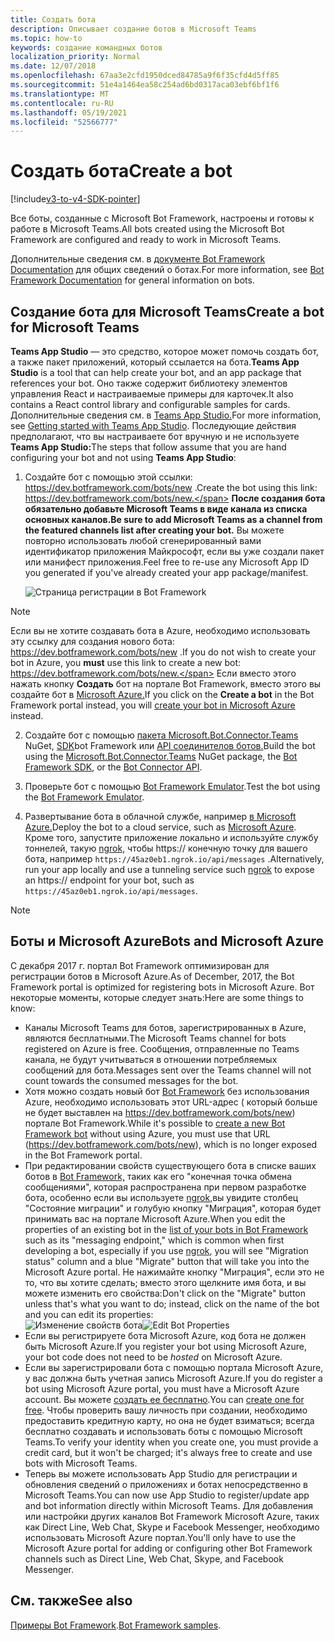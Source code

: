 ```yaml
---
title: Создать бота
description: Описывает создание ботов в Microsoft Teams
ms.topic: how-to
keywords: создание командных ботов
localization_priority: Normal
ms.date: 12/07/2018
ms.openlocfilehash: 67aa3e2cfd1950dced84785a9f6f35cfd4d5ff85
ms.sourcegitcommit: 51e4a1464ea58c254ad6bd0317aca03ebf6bf1f6
ms.translationtype: MT
ms.contentlocale: ru-RU
ms.lasthandoff: 05/19/2021
ms.locfileid: "52566777"
---
```

# <a name="create-a-bot"></a><span data-ttu-id="2ff3b-104">Создать бота</span><span class="sxs-lookup"><span data-stu-id="2ff3b-104">Create a bot</span></span>

[!include[v3-to-v4-SDK-pointer](~/includes/v3-to-v4-pointer-bots.md)]

<span data-ttu-id="2ff3b-105">Все боты, созданные с Microsoft Bot Framework, настроены и готовы к работе в Microsoft Teams.</span><span class="sxs-lookup"><span data-stu-id="2ff3b-105">All bots created using the Microsoft Bot Framework are configured and ready to work in Microsoft Teams.</span></span>

<span data-ttu-id="2ff3b-106">Дополнительные сведения см. в [документе Bot Framework Documentation](/azure/bot-service/?view=azure-bot-service-3.0&preserve-view=true) для общих сведений о ботах.</span><span class="sxs-lookup"><span data-stu-id="2ff3b-106">For more information, see [Bot Framework Documentation](/azure/bot-service/?view=azure-bot-service-3.0&preserve-view=true) for general information on bots.</span></span>

## <a name="create-a-bot-for-microsoft-teams"></a><span data-ttu-id="2ff3b-107">Создание бота для Microsoft Teams</span><span class="sxs-lookup"><span data-stu-id="2ff3b-107">Create a bot for Microsoft Teams</span></span>

<span data-ttu-id="2ff3b-108">**Teams App Studio** — это средство, которое может помочь создать бот, а также пакет приложений, который ссылается на бота.</span><span class="sxs-lookup"><span data-stu-id="2ff3b-108">**Teams App Studio** is a tool that can help create your bot, and an app package that references your bot.</span></span> <span data-ttu-id="2ff3b-109">Оно также содержит библиотеку элементов управления React и настраиваемые примеры для карточек.</span><span class="sxs-lookup"><span data-stu-id="2ff3b-109">It also contains a React control library and configurable samples for cards.</span></span> <span data-ttu-id="2ff3b-110">Дополнительные сведения см. в [Teams App Studio.](~/concepts/build-and-test/app-studio-overview.md)</span><span class="sxs-lookup"><span data-stu-id="2ff3b-110">For more information, see [Getting started with Teams App Studio](~/concepts/build-and-test/app-studio-overview.md).</span></span> <span data-ttu-id="2ff3b-111">Последующие действия предполагают, что вы настраиваете бот вручную и не используете **Teams App Studio:**</span><span class="sxs-lookup"><span data-stu-id="2ff3b-111">The steps that follow assume that you are hand configuring your bot and not using **Teams App Studio**:</span></span>

1. <span data-ttu-id="2ff3b-112">Создайте бот с помощью этой ссылки: https://dev.botframework.com/bots/new .</span><span class="sxs-lookup"><span data-stu-id="2ff3b-112">Create the bot using this link: https://dev.botframework.com/bots/new.</span></span> <span data-ttu-id="2ff3b-113">**После создания бота обязательно добавьте Microsoft Teams в виде канала из списка основных каналов.**</span><span class="sxs-lookup"><span data-stu-id="2ff3b-113">**Be sure to add Microsoft Teams as a channel from the featured channels list after creating your bot.**</span></span> <span data-ttu-id="2ff3b-114">Вы можете повторно использовать любой сгенерированный вами идентификатор приложения Майкрософт, если вы уже создали пакет или манифест приложения.</span><span class="sxs-lookup"><span data-stu-id="2ff3b-114">Feel free to re-use any Microsoft App ID you generated if you've already created your app package/manifest.</span></span>

   ![Страница регистрации в Bot Framework](~/assets/images/bots/bfregister.png)

> [!NOTE]
> <span data-ttu-id="2ff3b-116">Если вы не хотите создавать бота  в Azure, необходимо использовать эту ссылку для создания нового бота: https://dev.botframework.com/bots/new .</span><span class="sxs-lookup"><span data-stu-id="2ff3b-116">If you do not wish to create your bot in Azure, you **must** use this link to create a new bot: https://dev.botframework.com/bots/new.</span></span> <span data-ttu-id="2ff3b-117">Если вместо этого нажать кнопку **Создать** бот на портале Bot Framework, вместо этого вы создайте бот в [Microsoft Azure.](#bots-and-microsoft-azure)</span><span class="sxs-lookup"><span data-stu-id="2ff3b-117">If you click on the **Create a bot** in the Bot Framework portal instead, you will [create your bot in Microsoft Azure](#bots-and-microsoft-azure) instead.</span></span>

2. <span data-ttu-id="2ff3b-118">Создайте бот с помощью [пакета Microsoft.Bot.Connector.Teams](https://www.nuget.org/packages/Microsoft.Bot.Connector.Teams) NuGet, [SDK](https://github.com/microsoft/botframework-sdk)bot Framework или [API соединителов ботов.](/bot-framework/rest-api/bot-framework-rest-connector-api-reference)</span><span class="sxs-lookup"><span data-stu-id="2ff3b-118">Build the bot using the [Microsoft.Bot.Connector.Teams](https://www.nuget.org/packages/Microsoft.Bot.Connector.Teams) NuGet package, the  [Bot Framework SDK](https://github.com/microsoft/botframework-sdk), or the [Bot Connector API](/bot-framework/rest-api/bot-framework-rest-connector-api-reference).</span></span>

3. <span data-ttu-id="2ff3b-119">Проверьте бот с помощью [Bot Framework Emulator](/bot-framework/debug-bots-emulator).</span><span class="sxs-lookup"><span data-stu-id="2ff3b-119">Test the bot using the [Bot Framework Emulator](/bot-framework/debug-bots-emulator).</span></span>

4. <span data-ttu-id="2ff3b-120">Развертывание бота в облачной службе, например [в Microsoft Azure.](https://azure.microsoft.com/)</span><span class="sxs-lookup"><span data-stu-id="2ff3b-120">Deploy the bot to a cloud service, such as [Microsoft Azure](https://azure.microsoft.com/).</span></span> <span data-ttu-id="2ff3b-121">Кроме того, запустите приложение локально и используйте службу тоннелей, такую [ngrok,](https://ngrok.com) чтобы https:// конечную точку для вашего бота, например `https://45az0eb1.ngrok.io/api/messages` .</span><span class="sxs-lookup"><span data-stu-id="2ff3b-121">Alternatively, run your app locally and use a tunneling service such [ngrok](https://ngrok.com) to expose an https:// endpoint for your bot, such as `https://45az0eb1.ngrok.io/api/messages`.</span></span>

> [!NOTE]
> ## <a name="bots-and-microsoft-azure"></a><span data-ttu-id="2ff3b-122">Боты и Microsoft Azure</span><span class="sxs-lookup"><span data-stu-id="2ff3b-122">Bots and Microsoft Azure</span></span>
> <span data-ttu-id="2ff3b-123">С декабря 2017 г. портал Bot Framework оптимизирован для регистрации ботов в Microsoft Azure.</span><span class="sxs-lookup"><span data-stu-id="2ff3b-123">As of December, 2017, the Bot Framework portal is optimized for registering bots in Microsoft Azure.</span></span> <span data-ttu-id="2ff3b-124">Вот некоторые моменты, которые следует знать:</span><span class="sxs-lookup"><span data-stu-id="2ff3b-124">Here are some things to know:</span></span>
>
> * <span data-ttu-id="2ff3b-125">Каналы Microsoft Teams для ботов, зарегистрированных в Azure, являются бесплатными.</span><span class="sxs-lookup"><span data-stu-id="2ff3b-125">The Microsoft Teams channel for bots registered on Azure is free.</span></span> <span data-ttu-id="2ff3b-126">Сообщения, отправленные по Teams канала, не будут учитываться в отношении потребляемых сообщений для бота.</span><span class="sxs-lookup"><span data-stu-id="2ff3b-126">Messages sent over the Teams channel will not count towards the consumed messages for the bot.</span></span>
> * <span data-ttu-id="2ff3b-127">Хотя можно создать новый бот [Bot Framework](https://dev.botframework.com/bots/new) без использования Azure, необходимо использовать этот URL-адрес ( который больше не будет выставлен на https://dev.botframework.com/bots/new) портале Bot Framework.</span><span class="sxs-lookup"><span data-stu-id="2ff3b-127">While it's possible to [create a new Bot Framework bot](https://dev.botframework.com/bots/new) without using Azure, you must use that URL (https://dev.botframework.com/bots/new), which is no longer exposed in the Bot Framework portal.</span></span>
> * <span data-ttu-id="2ff3b-128">При редактировании свойств существующего бота в списке ваших ботов в [Bot Framework,](https://dev.botframework.com/bots) таких как его "конечная точка обмена сообщениями", которая распространена при первом разработке бота, особенно если вы используете [ngrok,](https://ngrok.com)вы увидите столбец "Состояние миграции" и голубую кнопку "Миграция", которая будет принимать вас на портале Microsoft Azure.</span><span class="sxs-lookup"><span data-stu-id="2ff3b-128">When you edit the properties of an existing bot in the [list of your bots in Bot Framework](https://dev.botframework.com/bots) such as its "messaging endpoint," which is common when first developing a bot, especially if you use [ngrok](https://ngrok.com), you will see "Migration status" column and a blue "Migrate" button that will take you into the Microsoft Azure portal.</span></span> <span data-ttu-id="2ff3b-129">Не нажимайте кнопку "Миграция", если это не то, что вы хотите сделать; вместо этого щелкните имя бота, и вы можете изменить его свойства:</span><span class="sxs-lookup"><span data-stu-id="2ff3b-129">Don't click on the "Migrate" button unless that's what you want to do; instead, click on the name of the bot and you can edit its properties:</span></span></br>
   <span data-ttu-id="2ff3b-130">![Изменение свойств бота](~/assets/images/bots/bf-migrate-bot-to-azure.png)</span><span class="sxs-lookup"><span data-stu-id="2ff3b-130">![Edit Bot Properties](~/assets/images/bots/bf-migrate-bot-to-azure.png)</span></span>
> * <span data-ttu-id="2ff3b-131">Если вы регистрируете бота Microsoft Azure, код бота  не должен быть Microsoft Azure.</span><span class="sxs-lookup"><span data-stu-id="2ff3b-131">If you register your bot using Microsoft Azure, your bot code does not need to be *hosted* on Microsoft Azure.</span></span>
> * <span data-ttu-id="2ff3b-132">Если вы зарегистрировали бота с помощью портала Microsoft Azure, у вас должна быть учетная запись Microsoft Azure.</span><span class="sxs-lookup"><span data-stu-id="2ff3b-132">If you do register a bot using Microsoft Azure portal, you must have a Microsoft Azure account.</span></span> <span data-ttu-id="2ff3b-133">Вы можете [создать ее бесплатно](https://azure.microsoft.com/free/).</span><span class="sxs-lookup"><span data-stu-id="2ff3b-133">You can [create one for free](https://azure.microsoft.com/free/).</span></span> <span data-ttu-id="2ff3b-134">Чтобы проверить вашу личность при создании, необходимо предоставить кредитную карту, но она не будет взиматься; всегда бесплатно создавать и использовать боты с помощью Microsoft Teams.</span><span class="sxs-lookup"><span data-stu-id="2ff3b-134">To verify your identity when you create one, you must provide a credit card, but it won't be charged; it's always free to create and use bots with Microsoft Teams.</span></span>
> * <span data-ttu-id="2ff3b-135">Теперь вы можете использовать App Studio для регистрации и обновления сведений о приложениях и ботах непосредственно в Microsoft Teams.</span><span class="sxs-lookup"><span data-stu-id="2ff3b-135">You can now use App Studio to register/update app and bot information directly within Microsoft Teams.</span></span> <span data-ttu-id="2ff3b-136">Для добавления или настройки других каналов Bot Framework Microsoft Azure, таких как Direct Line, Web Chat, Skype и Facebook Messenger, необходимо использовать Microsoft Azure портал.</span><span class="sxs-lookup"><span data-stu-id="2ff3b-136">You'll only have to use the Microsoft Azure portal for adding or configuring other Bot Framework channels such as Direct Line, Web Chat, Skype, and Facebook Messenger.</span></span>

## <a name="see-also"></a><span data-ttu-id="2ff3b-137">См. также</span><span class="sxs-lookup"><span data-stu-id="2ff3b-137">See also</span></span>

<span data-ttu-id="2ff3b-138">[Примеры Bot Framework](https://github.com/Microsoft/BotBuilder-Samples/blob/master/README.md).</span><span class="sxs-lookup"><span data-stu-id="2ff3b-138">[Bot Framework samples](https://github.com/Microsoft/BotBuilder-Samples/blob/master/README.md).</span></span>